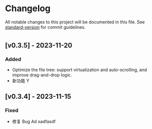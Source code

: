 # Changelog

All notable changes to this project will be documented in this file. See [standard-version](https://github.com/conventional-changelog/standard-version) for commit guidelines.

#

## [v0.3.5] - 2023-11-20

### Added

- Optimize the file tree: support virtualization and auto-scrolling, and improve drag-and-drop logic.
- 新功能 Y

## [v0.3.4] - 2023-11-15

### Fixed

- 修复 Bug Ad sadfasdf
